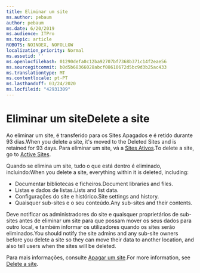 ```yaml
---
title: Eliminar um site
ms.author: pebaum
author: pebaum
ms.date: 6/20/2019
ms.audience: ITPro
ms.topic: article
ROBOTS: NOINDEX, NOFOLLOW
localization_priority: Normal
ms.assetid: ''
ms.openlocfilehash: 01290defa0c12ba92707bf7368b371c14f2eae56
ms.sourcegitcommit: b0d5b68366028abcf08610672d5bc9d3b25ac433
ms.translationtype: MT
ms.contentlocale: pt-PT
ms.lasthandoff: 03/24/2020
ms.locfileid: "42931309"
---
```

# <a name="delete-a-site"></a><span data-ttu-id="549fc-102">Eliminar um site</span><span class="sxs-lookup"><span data-stu-id="549fc-102">Delete a site</span></span>

<span data-ttu-id="549fc-103">Ao eliminar um site, é transferido para os Sites Apagados e é retido durante 93 dias.</span><span class="sxs-lookup"><span data-stu-id="549fc-103">When you delete a site, it's moved to the Deleted Sites and is retained for 93 days.</span></span> <span data-ttu-id="549fc-104">Para eliminar um site, vá a [Sites Ativos](https://admin.microsoft.com/sharepoint?page=sitemanagement&modern=true).</span><span class="sxs-lookup"><span data-stu-id="549fc-104">To delete a site, go to [Active Sites](https://admin.microsoft.com/sharepoint?page=sitemanagement&modern=true).</span></span> 

<span data-ttu-id="549fc-105">Quando se elimina um site, tudo o que está dentro é eliminado, incluindo:</span><span class="sxs-lookup"><span data-stu-id="549fc-105">When you delete a site, everything within it is deleted, including:</span></span>

- <span data-ttu-id="549fc-106">Documentar bibliotecas e ficheiros.</span><span class="sxs-lookup"><span data-stu-id="549fc-106">Document libraries and files.</span></span>
- <span data-ttu-id="549fc-107">Listas e dados de listas.</span><span class="sxs-lookup"><span data-stu-id="549fc-107">Lists and list data.</span></span>
- <span data-ttu-id="549fc-108">Configurações do site e histórico.</span><span class="sxs-lookup"><span data-stu-id="549fc-108">Site settings and history.</span></span>
- <span data-ttu-id="549fc-109">Quaisquer sub-sites e o seu conteúdo.</span><span class="sxs-lookup"><span data-stu-id="549fc-109">Any sub-sites and their contents.</span></span>

<span data-ttu-id="549fc-110">Deve notificar os administradores do site e quaisquer proprietários de sub-sites antes de eliminar um site para que possam mover os seus dados para outro local, e também informar os utilizadores quando os sites serão eliminados.</span><span class="sxs-lookup"><span data-stu-id="549fc-110">You should notify the site admins and any sub-site owners before you delete a site so they can move their data to another location, and also tell users when the sites will be deleted.</span></span>

<span data-ttu-id="549fc-111">Para mais informações, consulte [Apagar um site](https://docs.microsoft.com/sharepoint/delete-site-collection).</span><span class="sxs-lookup"><span data-stu-id="549fc-111">For more information, see [Delete a site](https://docs.microsoft.com/sharepoint/delete-site-collection).</span></span>
